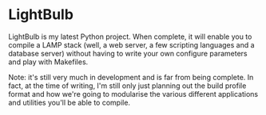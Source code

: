 LightBulb
=========

LightBulb is my latest Python project. When complete, it will enable you to compile a
LAMP stack (well, a web server, a few scripting languages and a database server)
without having to write your own configure parameters and play with Makefiles.

Note: it's still very much in development and is far from being complete. In fact, at
the time of writing, I'm still only just planning out the build profile format and how
we're going to modularise the various different applications and utilities you'll be
able to compile.
